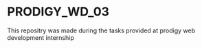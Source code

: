 # PRODIGY_WD_03
This repositry was made during the tasks provided at prodigy web development internship
